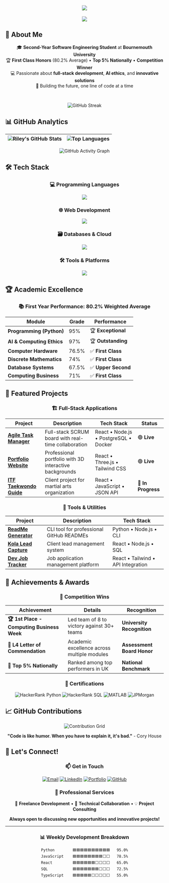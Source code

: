 <h1 align="center">
  <img src="https://readme-typing-svg.herokuapp.com/?font=Righteous&size=35&center=true&vCenter=true&width=500&height=70&duration=4000&lines=Hi+There!+👋;I'm+Riley+Jordan;Software+Engineer;CS+Student;Full-Stack+Developer;" />
</h1>

<div align="center">
  <img src="https://user-images.githubusercontent.com/73097560/115834477-dbab4500-a447-11eb-908a-139a6edaec5c.gif"/>
</div>

## 🚀 About Me

<div align="center">

🎓 **Second-Year Software Engineering Student** at **Bournemouth University**  
🏆 **First Class Honors** (80.2% Average) • **Top 5% Nationally** • **Competition Winner**  
💻 Passionate about **full-stack development**, **AI ethics**, and **innovative solutions**  
🚀 Building the future, one line of code at a time

</div>

<br/>

<div align="center">
  
![GitHub Streak](https://streak-stats.demolab.com?user=xmrenigmax&theme=vue-dark&border_radius=8&date_format=M%20j%5B%2C%20Y%5D)
  
</div>

## 📊 GitHub Analytics

<div align="center">

| ![Riley's GitHub Stats](https://github-readme-stats.vercel.app/api?username=xmrenigmax&show_icons=true&theme=vue-dark&hide_border=true&include_all_commits=true&count_private=true) | ![Top Languages](https://github-readme-stats.vercel.app/api/top-langs/?username=xmrenigmax&layout=compact&theme=vue-dark&hide_border=true) |
|:---:|:---:|

![GitHub Activity Graph](https://github-readme-activity-graph.vercel.app/graph?username=xmrenigmax&custom_title=Riley's%20GitHub%20Activity&theme=vue-dark&hide_border=true&area=true)

</div>

## 🛠️ Tech Stack

<div align="center">

### 💻 **Programming Languages**
<img src="https://skillicons.dev/icons?i=python,javascript,typescript,java,cpp&theme=dark" />

### 🌐 **Web Development**
<img src="https://skillicons.dev/icons?i=react,nextjs,nodejs,html,css,tailwind&theme=dark" />

### 🗃️ **Databases & Cloud**
<img src="https://skillicons.dev/icons?i=postgresql,mysql,mongodb,aws,vercel&theme=dark" />

### 🛠️ **Tools & Platforms**
<img src="https://skillicons.dev/icons?i=git,github,docker,figma,vscode,postman&theme=dark" />

</div>

## 🏆 Academic Excellence

<div align="center">

### 📚 **First Year Performance: 80.2% Weighted Average**

| Module | Grade | Performance |
|--------|-------|-------------|
| **Programming (Python)** | 95% | 🏆 **Exceptional** |
| **AI & Computing Ethics** | 97% | 🏆 **Outstanding** |
| **Computer Hardware** | 76.5% | ✅ **First Class** |
| **Discrete Mathematics** | 74% | ✅ **First Class** |
| **Database Systems** | 67.5% | ✅ **Upper Second** |
| **Computing Business** | 71% | ✅ **First Class** |

</div>

## 🚀 Featured Projects

<div align="center">

### 🏗️ **Full-Stack Applications**

| Project | Description | Tech Stack | Status |
|---------|-------------|------------|---------|
| **[Agile Task Manager](https://github.com/xmrenigmax/AgileTaskManager)** | Full-stack SCRUM board with real-time collaboration | React • Node.js • PostgreSQL • Docker | 🟢 **Live** |
| **[Portfolio Website](https://github.com/xmrenigmax/MyPortfolio)** | Professional portfolio with 3D interactive backgrounds | React • Three.js • Tailwind CSS | 🟢 **Live** |
| **[ITF Taekwondo Guide](https://github.com/xmrenigmax)** | Client project for martial arts organization | React • JavaScript • JSON API | 🔄 **In Progress** |

### 🔧 **Tools & Utilities**

| Project | Description | Tech Stack |
|---------|-------------|------------|
| **[ReadMe Generator](https://github.com/xmrenigmax/ReadMeGenerator)** | CLI tool for professional GitHub READMEs | Python • Node.js • CLI |
| **[Kola Lead Capture](https://github.com/xmrenigmax)** | Client lead management system | React • Node.js • SQL |
| **[Dev Job Tracker](https://github.com/xmrenigmax)** | Job application management platform | React • Tailwind • API Integration |

</div>

## 🏅 Achievements & Awards

<div align="center">

### 🎯 **Competition Wins**

| Achievement | Details | Recognition |
|------------|---------|-------------|
| **🏆 1st Place - Computing Business Week** | Led team of 8 to victory against 30+ teams | **University Recognition** |
| **📜 L4 Letter of Commendation** | Academic excellence across multiple modules | **Assessment Board Honor** |
| **🌟 Top 5% Nationally** | Ranked among top performers in UK | **National Benchmark** |

### 📜 **Certifications**

<div align="center">
  
![HackerRank Python](https://img.shields.io/badge/Python_Basic-HackerRank-32CD32?logo=hackerrank)
![HackerRank SQL](https://img.shields.io/badge/SQL_Basic-HackerRank-32CD32?logo=hackerrank)
![MATLAB](https://img.shields.io/badge/MATLAB-MathWorks-32CD32?logo=mathworks)
![JPMorgan](https://img.shields.io/badge/Software_Engineering-JPMorgan-32CD32?logo=jpmorgan)

</div>

</div>

## 📈 GitHub Contributions

<div align="center">

![Contribution Grid](https://github-readme-streak-stats.herokuapp.com/?user=xmrenigmax&theme=vue-dark&hide_border=true)

**"Code is like humor. When you have to explain it, it's bad."** - Cory House

</div>

## 🌟 Let's Connect!

<div align="center">

### 📫 **Get in Touch**

[![Email](https://img.shields.io/badge/Email-RileyJordan21@hotmail.com-D14836?style=for-the-badge&logo=gmail&logoColor=white)](mailto:RileyJordan21@hotmail.com)
[![LinkedIn](https://img.shields.io/badge/LinkedIn-MrRileyJordan-0077B5?style=for-the-badge&logo=linkedin&logoColor=white)](https://uk.linkedin.com/in/mrrileyjordan)
[![Portfolio](https://img.shields.io/badge/Portfolio-Live_Website-000000?style=for-the-badge&logo=vercel&logoColor=white)](https://my-portfolio-gold-five-45.vercel.app/)
[![GitHub](https://img.shields.io/badge/GitHub-xmrenigmax-181717?style=for-the-badge&logo=github&logoColor=white)](https://github.com/xmrenigmax)

### 💼 **Professional Services**

🔧 **Freelance Development** • 🤝 **Technical Collaboration** • 💡 **Project Consulting**

**Always open to discussing new opportunities and innovative projects!**

---

<div align="center">

### 📊 **Weekly Development Breakdown**

```text
Python        🟦🟦🟦🟦🟦🟦🟦🟦🟦🟦   95.0%
JavaScript    🟦🟦🟦🟦🟦🟦🟦🟦⬜⬜   78.5%
React         🟦🟦🟦🟦🟦🟦⬜⬜⬜⬜   65.0%
SQL           🟦🟦🟦🟦🟦🟦🟦⬜⬜⬜   72.5%
TypeScript    🟦🟦🟦🟦🟦⬜⬜⬜⬜⬜   55.0%
